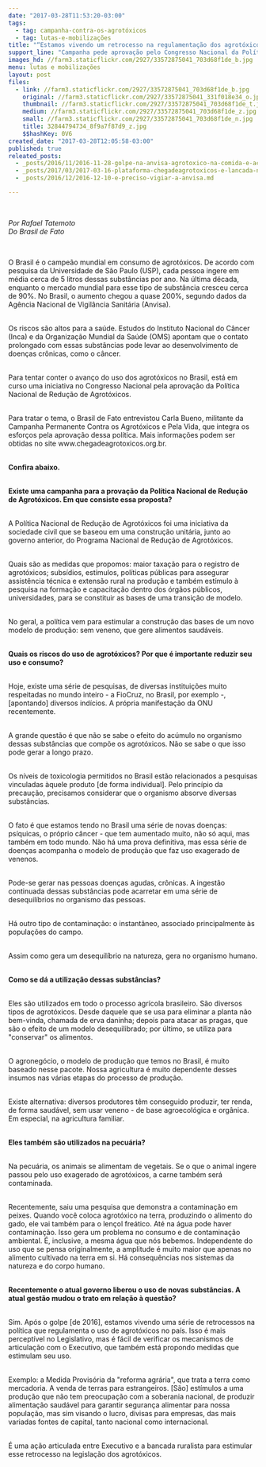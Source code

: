 ```yaml
---
date: "2017-03-28T11:53:20-03:00"
tags:
  - tag: campanha-contra-os-agrotóxicos
  - tag: lutas-e-mobilizações
title: "“Estamos vivendo um retrocesso na regulamentação dos agrotóxicos”, diz militante\n"
support_line: "Campanha pede aprovação pelo Congresso Nacional da Política Nacional de Redução de Agrotóxicos\n\n"
images_hd: //farm3.staticflickr.com/2927/33572875041_703d68f1de_b.jpg
menu: lutas e mobilizações
layout: post
files:
  - link: //farm3.staticflickr.com/2927/33572875041_703d68f1de_b.jpg
    original: //farm3.staticflickr.com/2927/33572875041_331f018e34_o.jpg
    thumbnail: //farm3.staticflickr.com/2927/33572875041_703d68f1de_t.jpg
    medium: //farm3.staticflickr.com/2927/33572875041_703d68f1de_z.jpg
    small: //farm3.staticflickr.com/2927/33572875041_703d68f1de_n.jpg
    title: 32844794734_8f9a7f87d9_z.jpg
    $$hashKey: 0V6
created_date: "2017-03-28T12:05:58-03:00"
published: true
releated_posts:
  - _posts/2016/11/2016-11-28-golpe-na-anvisa-agrotoxico-na-comida-e-aceitavel.md
  - _posts/2017/03/2017-03-16-plataforma-chegadeagrotoxicos-e-lancada-no-brasil.md
  - _posts/2016/12/2016-12-10-e-preciso-vigiar-a-anvisa.md

---
```

<p>&nbsp;</p>

<p><em>Por Rafael Tatemoto&nbsp;<br />
Do Brasil de Fato</em></p>

<p>&nbsp;</p>

<p>O Brasil &eacute; o campe&atilde;o mundial em consumo de agrot&oacute;xicos. De acordo com pesquisa da Universidade de S&atilde;o Paulo (USP), cada pessoa ingere em m&eacute;dia cerca de 5 litros dessas subst&acirc;ncias por ano. Na &uacute;ltima d&eacute;cada, enquanto o mercado mundial para esse tipo de subst&acirc;ncia cresceu cerca de 90%. No Brasil, o aumento chegou a quase 200%, segundo dados da Ag&ecirc;ncia Nacional de Vigil&acirc;ncia Sanit&aacute;ria (Anvisa).</p>

<p><br />
Os riscos s&atilde;o altos para a sa&uacute;de. Estudos do Instituto Nacional do C&acirc;ncer (Inca) e da Organiza&ccedil;&atilde;o Mundial da Sa&uacute;de (OMS) apontam que o contato prolongado com essas subst&acirc;ncias pode levar ao desenvolvimento de doen&ccedil;as cr&ocirc;nicas, como o c&acirc;ncer.</p>

<p><br />
Para tentar conter o avan&ccedil;o do uso dos agrot&oacute;xicos no Brasil, est&aacute; em curso uma iniciativa no Congresso Nacional pela aprova&ccedil;&atilde;o da Pol&iacute;tica Nacional de Redu&ccedil;&atilde;o de Agrot&oacute;xicos.</p>

<p><br />
Para tratar o tema, o Brasil de Fato entrevistou Carla Bueno, militante da Campanha Permanente Contra os Agrot&oacute;xicos e Pela Vida, que integra os esfor&ccedil;os pela aprova&ccedil;&atilde;o dessa pol&iacute;tica. Mais informa&ccedil;&otilde;es podem ser obtidas no site www.chegadeagrotoxicos.org.br.</p>

<p><br />
<strong>Confira abaixo.&nbsp;</strong></p>

<p><br />
<strong>Existe uma campanha para a prova&ccedil;&atilde;o da Pol&iacute;tica Nacional de Redu&ccedil;&atilde;o de Agrot&oacute;xicos. Em que consiste essa proposta?</strong></p>

<p><br />
A Pol&iacute;tica Nacional de Redu&ccedil;&atilde;o de Agrot&oacute;xicos foi uma iniciativa da sociedade civil que se baseou em uma constru&ccedil;&atilde;o unit&aacute;ria, junto ao governo anterior, do Programa Nacional de Redu&ccedil;&atilde;o de Agrot&oacute;xicos.</p>

<p><br />
Quais s&atilde;o as medidas que propomos: maior taxa&ccedil;&atilde;o para o registro de agrot&oacute;xicos; subs&iacute;dios, est&iacute;mulos, pol&iacute;ticas p&uacute;blicas para assegurar assist&ecirc;ncia t&eacute;cnica e extens&atilde;o rural na produ&ccedil;&atilde;o e tamb&eacute;m est&iacute;mulo &agrave; pesquisa na forma&ccedil;&atilde;o e capacita&ccedil;&atilde;o dentro dos &oacute;rg&atilde;os p&uacute;blicos, universidades, para se constituir as bases de uma transi&ccedil;&atilde;o de modelo.</p>

<p><br />
No geral, a pol&iacute;tica vem para estimular a constru&ccedil;&atilde;o das bases de um novo modelo de produ&ccedil;&atilde;o: sem veneno, que gere alimentos saud&aacute;veis.</p>

<p><br />
<strong>Quais os riscos do uso de agrot&oacute;xicos? Por que &eacute; importante reduzir seu uso e consumo?</strong></p>

<p><br />
Hoje, existe uma s&eacute;rie de pesquisas, de diversas institui&ccedil;&otilde;es muito respeitadas no mundo inteiro - a FioCruz, no Brasil, por exemplo -, [apontando] diversos ind&iacute;cios. A pr&oacute;pria manifesta&ccedil;&atilde;o da ONU recentemente.</p>

<p><br />
A grande quest&atilde;o &eacute; que n&atilde;o se sabe o efeito do ac&uacute;mulo no organismo dessas subst&acirc;ncias que comp&otilde;e os agrot&oacute;xicos. N&atilde;o se sabe o que isso pode gerar a longo prazo.</p>

<p><br />
Os n&iacute;veis de toxicologia permitidos no Brasil est&atilde;o relacionados a pesquisas vinculadas &agrave;quele produto [de forma individual]. Pelo princ&iacute;pio da precau&ccedil;&atilde;o, precisamos considerar que o organismo absorve diversas subst&acirc;ncias.</p>

<p><br />
O fato &eacute; que estamos tendo no Brasil uma s&eacute;rie de novas doen&ccedil;as: ps&iacute;quicas, o pr&oacute;prio c&acirc;ncer - que tem aumentado muito, n&atilde;o s&oacute; aqui, mas tamb&eacute;m em todo mundo. N&atilde;o h&aacute; uma prova definitiva, mas essa s&eacute;rie de doen&ccedil;as acompanha o modelo de produ&ccedil;&atilde;o que faz uso exagerado de venenos.</p>

<p><br />
Pode-se gerar nas pessoas doen&ccedil;as agudas, cr&ocirc;nicas. A ingest&atilde;o continuada dessas subst&acirc;ncias pode acarretar em uma s&eacute;rie de desequil&iacute;brios no organismo das pessoas.</p>

<p><br />
H&aacute; outro tipo de contamina&ccedil;&atilde;o: o instant&acirc;neo, associado principalmente &agrave;s popula&ccedil;&otilde;es do campo.</p>

<p><br />
Assim como gera um desequil&iacute;brio na natureza, gera no organismo humano.</p>

<p><br />
<strong>Como se d&aacute; a utiliza&ccedil;&atilde;o dessas subst&acirc;ncias?</strong></p>

<p><br />
Eles s&atilde;o utilizados em todo o processo agr&iacute;cola brasileiro. S&atilde;o diversos tipos de agrot&oacute;xicos. Desde daquele que se usa para eliminar a planta n&atilde;o bem-vinda, chamada de erva daninha; depois para atacar as pragas, que s&atilde;o o efeito de um modelo desequilibrado; por &uacute;ltimo, se utiliza para &quot;conservar&quot; os alimentos.</p>

<p><br />
O agroneg&oacute;cio, o modelo de produ&ccedil;&atilde;o que temos no Brasil, &eacute; muito baseado nesse pacote. Nossa agricultura &eacute; muito dependente desses insumos nas v&aacute;rias etapas do processo de produ&ccedil;&atilde;o.</p>

<p><br />
Existe alternativa: diversos produtores t&ecirc;m conseguido produzir, ter renda, de forma saud&aacute;vel, sem usar veneno - de base agroecol&oacute;gica e org&acirc;nica. Em especial, na agricultura familiar.</p>

<p><br />
<strong>Eles tamb&eacute;m s&atilde;o utilizados na pecu&aacute;ria?</strong></p>

<p><br />
Na pecu&aacute;ria, os animais se alimentam de vegetais. Se o que o animal ingere passou pelo uso exagerado de agrot&oacute;xicos, a carne tamb&eacute;m ser&aacute; contaminada.</p>

<p><br />
Recentemente, saiu uma pesquisa que demonstra a contamina&ccedil;&atilde;o em peixes. Quando voc&ecirc; coloca agrot&oacute;xico na terra, produzindo o alimento do gado, ele vai tamb&eacute;m para o len&ccedil;ol fre&aacute;tico. At&eacute; na &aacute;gua pode haver contamina&ccedil;&atilde;o. Isso gera um problema no consumo e de contamina&ccedil;&atilde;o ambiental. &Eacute;, inclusive, a mesma &aacute;gua que n&oacute;s bebemos. Independente do uso que se pensa originalmente, a amplitude &eacute; muito maior que apenas no alimento cultivado na terra em si. H&aacute; consequ&ecirc;ncias nos sistemas da natureza e do corpo humano.</p>

<p><br />
<strong>Recentemente o atual governo liberou o uso de novas subst&acirc;ncias. A atual gest&atilde;o mudou o trato em rela&ccedil;&atilde;o &agrave; quest&atilde;o?</strong></p>

<p><br />
Sim. Ap&oacute;s o golpe [de 2016], estamos vivendo uma s&eacute;rie de retrocessos na pol&iacute;tica que regulamenta o uso de agrot&oacute;xicos no pa&iacute;s. Isso &eacute; mais percept&iacute;vel no Legislativo, mas &eacute; f&aacute;cil de verificar os mecanismos de articula&ccedil;&atilde;o com o Executivo, que tamb&eacute;m est&aacute; propondo medidas que estimulam seu uso.</p>

<p><br />
Exemplo: a Medida Provis&oacute;ria da &quot;reforma agr&aacute;ria&quot;, que trata a terra como mercadoria. A venda de terras para estrangeiros. [S&atilde;o] est&iacute;mulos a uma produ&ccedil;&atilde;o que n&atilde;o tem preocupa&ccedil;&atilde;o com a soberania nacional, de produzir alimenta&ccedil;&atilde;o saud&aacute;vel para garantir seguran&ccedil;a alimentar para nossa popula&ccedil;&atilde;o, mas sim visando o lucro, divisas para empresas, das mais variadas fontes de capital, tanto nacional como internacional.</p>

<p><br />
&Eacute; uma a&ccedil;&atilde;o articulada entre Executivo e a bancada ruralista para estimular esse retrocesso na legisla&ccedil;&atilde;o dos agrot&oacute;xicos.</p>
